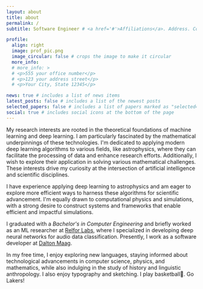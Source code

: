 ```yaml
---
layout: about
title: about
permalink: /
subtitle: Software Engineer # <a href='#'>Affiliations</a>. Address. Contacts. Moto. Etc.

profile:
  align: right
  image: prof_pic.png
  image_circular: false # crops the image to make it circular
  more_info:
  # more_info: >
  # <p>555 your office number</p>
  # <p>123 your address street</p>
  # <p>Your City, State 12345</p>

news: true # includes a list of news items
latest_posts: false # includes a list of the newest posts
selected_papers: false # includes a list of papers marked as "selected={true}"
social: true # includes social icons at the bottom of the page
---
```


My research interests are rooted in the theoretical foundations of machine
learning and deep learning. I am particularly fascinated by the mathematical
underpinnings of these technologies. I'm dedicated to applying modern deep
learning algorithms to various fields, like astrophysics, where they can
facilitate the processing of data and enhance research efforts. Additionally, I
wish to explore their application in solving various mathematical challenges.
These interests drive my curiosity at the intersection of artificial
intelligence and scientific disciplines.

I have experience applying deep learning to astrophysics and am eager
to explore more efficient ways to harness these algorithms for scientific
advancement. I'm equally drawn to computational physics and simulations,
with a strong desire to construct systems and frameworks that enable efficient
and impactful simulations.

I graduated with a _Bachelor's in Computer Engineering_ and briefly worked as an
ML researcher at [Relfor Labs](https://www.relfor.com/), where I specialized in developing deep neural networks for audio
data classification. Presently, I work as a software developer at [Dalton
Maag](https://www.daltonmaag.com/).

In my free time, I enjoy exploring new languages, staying informed about
technological advancements in computer science, physics, and
mathematics, while also indulging in the study of history and linguistic
anthropology. I also enjoy typography and sketching. I play basketball:basketball:. Go Lakers!
